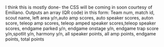 I think this is mostly done- the CSS will be coming in soon courtesy of Emiliano. 
Outputs an array (QR code) in this form:     Team num, match id, scout name, left area y/n,auto amp scores, auto speaker scores, auton score, teleop amp scores, teleop amped speaker scores,teleop speaker scores, endgame parked y/n, endgame onstage y/n, endgame trap score y/n,spotlit y/n, harmony y/n, all speaker points, all amp points, endgame points, total points
